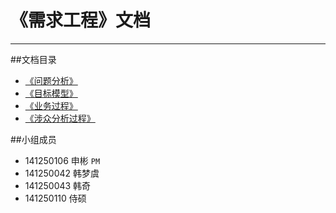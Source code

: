 # 《需求工程》文档

---
##文档目录
* [《问题分析》](/problemAnalysis)
* [《目标模型》](/goalModel)
* [《业务过程》](/businessProcess)
* [《涉众分析过程》](/StakeholderAnalysis)


##小组成员
* 141250106 申彬 `PM`
* 141250042 韩梦虞
* 141250043 韩奇
* 141250110 侍硕


